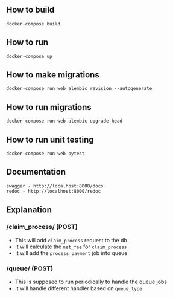 ## How to build
    docker-compose build
## How to run
    docker-compose up
## How to make migrations
    docker-compose run web alembic revision --autogenerate
## How to run migrations
    docker-compose run web alembic upgrade head
## How to run unit testing
    docker-compose run web pytest

## Documentation
    swagger - http://localhost:8000/docs
    redoc - http://localhost:8000/redoc


## Explanation
### /claim_process/ (POST)
- This will add `claim_process` request to the db 
- It will calculate the `net_fee` for `claim_process`
- It will add the `process_payment` job into queue

### /queue/ (POST)
- This is supposed to run periodically to handle the queue jobs
- It will handle different handler based on `queue_type`

